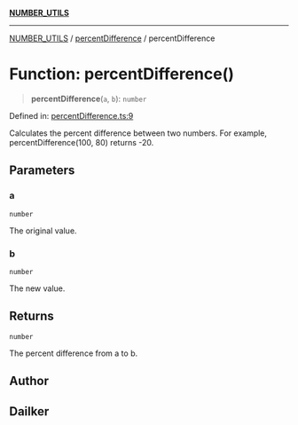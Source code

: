 [**NUMBER_UTILS**](../../README.md)

***

[NUMBER_UTILS](../../README.md) / [percentDifference](../README.md) / percentDifference

# Function: percentDifference()

> **percentDifference**(`a`, `b`): `number`

Defined in: [percentDifference.ts:9](https://github.com/dailker/everyutil/blob/485a683727f0d04b96a5840f6d956ee315806a30/src/number/percentDifference.ts#L9)

Calculates the percent difference between two numbers.
For example, percentDifference(100, 80) returns -20.

## Parameters

### a

`number`

The original value.

### b

`number`

The new value.

## Returns

`number`

The percent difference from a to b.

## Author

## Dailker
